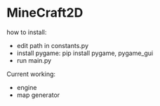# MineCraft2D
how to install:
- edit path in constants.py
- install pygame: pip install pygame, pygame_gui
- run main.py

Current working:
- engine
- map generator

